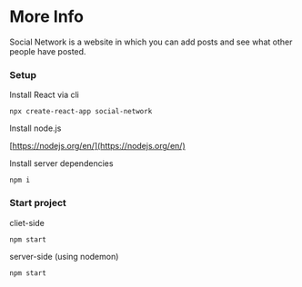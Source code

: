 # More Info
Social Network is a website in which you can add posts and see what other people have posted.

### Setup

Install React via cli

```
npx create-react-app social-network
```

Install node.js

[https://nodejs.org/en/](https://nodejs.org/en/)


Install server dependencies

```
npm i
```

### Start project

cliet-side

```
npm start
```

server-side (using nodemon)

```
npm start
```

